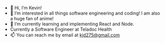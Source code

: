 - 👋 Hi, I’m Kevin!
- 👀 I’m interested in all things software engineering and coding! I am also a huge fan of anime!
- 🌱 I’m currently learning and implementing React and Node.
- Currently a Software Engineer at Teladoc Health
- 📫 You can reach me by email at kjd275@gmail.com

<!---
kd1726/kd1726 is a ✨ special ✨ repository because its `README.md` (this file) appears on your GitHub profile.
You can click the Preview link to take a look at your changes.
--->
